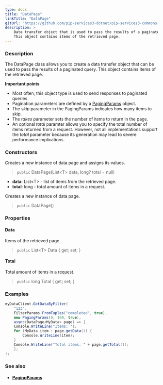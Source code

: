 ```yaml
---
type: docs
title: "DataPage"
linkTitle: "DataPage"
gitUrl: "https://github.com/pip-services3-dotnet/pip-services3-commons-dotnet"
description: > 
    Data transfer object that is used to pass the results of a paginated query.
    This object contains items of the retrieved page.
---
```


### Description

The DataPage class allows you to create a data transfer object that can be used to pass the results of a paginated query. This object contains items of the retrieved page.

**Important points**

- Most often, this object type is used to send responses to paginated queries.
- Pagination parameters are defined by a [PagingParams](../paging_params) object.
- The *skip* parameter in the PagingParams indicates how many items to skip.
- The *takes* parameter sets the number of items to return in the page.
- An optional *total* paramter allows you to specify the total number of items returned from a request. However, not all implementations support the *total* parameter because its generation may lead to severe performance implications.   

### Constructors
Creates a new instance of data page and assigns its values.

> `public` DataPage(List\<T\> data, long? total = null)

- **data**: List\<T\> - list of items from the retrieved page.
- **total**: long - total amount of items in a request.


Creates a new instance of data page.

> `public` DataPage()



### Properties


#### Data
Items of the retrieved page.
> `public` List\<T\> Data { get; set; }

#### Total
Total amount of items in a request.
> `public` long Total { get; set; }



### Examples

```cs
myDataClient.GetDataByFilter(
    "123", 
    FilterParams.FromTuples("completed", true),
    new PagingParams(0, 100, true),
    async(DataPage<MyData> page) => {
    Console.WriteLine("Items: ");
    for (MyData item : page.getData()) {
        Console.WriteLine(item);
    }
    Console.WriteLine("Total items: " + page.getTotal());
    };
);

```

### See also
- #### [PagingParams](../paging_params)
